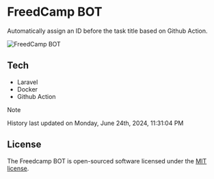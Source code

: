 # FreedCamp BOT

Automatically assign an ID before the task title based on Github Action.

![FreedCamp BOT](https://repository-images.githubusercontent.com/737932867/7d34798b-2680-471c-b089-a78a718d3d6a)

## Tech

- Laravel
- Docker
- Github Action

> [!NOTE]  
> History last updated on Monday, June 24th, 2024, 11:31:04 PM

## License

The Freedcamp BOT is open-sourced software licensed under the [MIT license](https://opensource.org/licenses/MIT).

